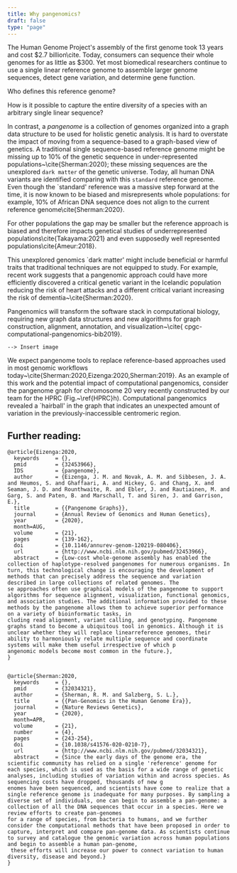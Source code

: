 ```yaml
---
title: Why pangenomics?
draft: false
type: "page"
---
```


The Human Genome Project's assembly of the first genome took 13 years and cost $2.7 billion\cite. Today, consumers can sequence their whole genomes for as little as $300.
Yet most biomedical researchers continue to use a single linear reference genome to assemble larger genome sequences, detect gene variation, and determine gene function.

Who defines this reference genome?

How is it possible to capture the entire diversity of a species with an arbitrary single linear sequence?

In contrast, a *pangenome* is a collection of genomes organized into a graph data
structure to be used for holistic genetic analysis.
It is hard to overstate the impact of moving from a sequence-based to a graph-based view of genetics.
A traditional single sequence-based reference genome might be missing up to 10% of the genetic sequence in under-represented populations~\cite{Sherman:2020}; these missing sequences are the unexplored `dark matter` of the genetic universe.
Today, all human DNA variants are identified comparing with this `standard` reference genome. Even though the `standard' reference was a massive step forward at the time, it is now known to be biased and misrepresents whole populations: for example, 10\% of African DNA sequence does not align to the current reference genome\cite{Sherman:2020}.

For other populations the gap may be smaller but the reference approach is biased and therefore impacts genetical studies of underrepresented populations\cite{Takayama:2021} and even supposedly well represented populations\cite{Ameur:2018}.

This unexplored genomics `dark matter' might include beneficial or harmful traits that traditional techniques are not equipped to study. For example, recent work suggests that a pangenomic approach could have more efficiently discovered a critical genetic variant in the Icelandic population reducing the risk of heart attacks and a different critical variant increasing the risk of dementia~\cite{Sherman:2020}.

Pangenomics will transform the software stack in computational biology, requiring new graph data structures and new algorithms for graph construction, alignment, annotation, and visualization~\cite{
cpgc-computational-pangenomics-bib2019}.

```
--> Insert image
```

We expect pangenome tools to replace reference-based approaches used in most genomic workflows
today~\cite{Sherman:2020,Eizenga:2020,Sherman:2019}.
As an example of this work and the potential impact of computational pangenomics, consider the pangenome graph for chromosome 20 very recently constructed by our team for the HPRC (Fig.~\ref{HPRC}h). Computational pangenomics revealed a `hairball' in the graph that indicates an unexpected amount of variation in the previously-inaccessible centromeric region.

## Further reading:

```
@article{Eizenga:2020,
  keywords     = {},
  pmid         = {32453966},
  IDS          = {pangenome},
  author       = {Eizenga, J. M. and Novak, A. M. and Sibbesen, J. A. and Heumos, S. and Ghaffaari, A. and Hickey, G. and Chang, X. and Seaman, J. D. and Rounthwaite, R. and Ebler, J. and Rautiainen, M. and Garg, S. and Paten, B. and Marschall, T. and Siren, J. and Garrison, E.},
  title        = {{Pangenome Graphs}},
  journal      = {Annual Review of Genomics and Human Genetics},
  year         = {2020},
  month=AUG,
  volume       = {21},
  pages        = {139-162},
  doi          = {10.1146/annurev-genom-120219-080406},
  url          = {http://www.ncbi.nlm.nih.gov/pubmed/32453966},
  abstract     = {Low-cost whole-genome assembly has enabled the collection of haplotype-resolved pangenomes for numerous organisms. In turn, this technological change is encouraging the development of methods that can precisely address the sequence and variation described in large collections of related genomes. The
se approaches often use graphical models of the pangenome to support algorithms for sequence alignment, visualization, functional genomics, and association studies. The additional information provided to these methods by the pangenome allows them to achieve superior performance on a variety of bioinformatic tasks, in
cluding read alignment, variant calling, and genotyping. Pangenome graphs stand to become a ubiquitous tool in genomics. Although it is unclear whether they will replace linearreference genomes, their ability to harmoniously relate multiple sequence and coordinate systems will make them useful irrespective of which p
angenomic models become most common in the future.},
}


@article{Sherman:2020,
  keywords     = {},
  pmid         = {32034321},
  author       = {Sherman, R. M. and Salzberg, S. L.},
  title        = {{Pan-Genomics in the Human Genome Era}},
  journal      = {Nature Reviews Genetics},
  year         = {2020},
  month=APR,
  volume       = {21},
  number       = {4},
  pages        = {243-254},
  doi          = {10.1038/s41576-020-0210-7},
  url          = {http://www.ncbi.nlm.nih.gov/pubmed/32034321},
  abstract     = {Since the early days of the genome era, the scientific community has relied on a single 'reference' genome for each species, which is used as the basis for a wide range of genetic analyses, including studies of variation within and across species. As sequencing costs have dropped, thousands of new g
enomes have been sequenced, and scientists have come to realize that a single reference genome is inadequate for many purposes. By sampling a diverse set of individuals, one can begin to assemble a pan-genome: a collection of all the DNA sequences that occur in a species. Here we review efforts to create pan-genomes
for a range of species, from bacteria to humans, and we further consider the computational methods that have been proposed in order to capture, interpret and compare pan-genome data. As scientists continue to survey and catalogue the genomic variation across human populations and begin to assemble a human pan-genome,
 these efforts will increase our power to connect variation to human diversity, disease and beyond.}
}
```
